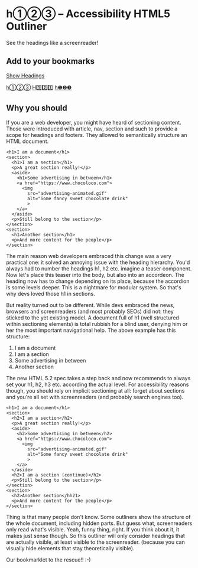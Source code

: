 # h①②③ – Accessibility HTML5 Outliner

See the headings like a screenreader!

## Add to your bookmarks

[Show Headings][1]

[h①②③][1]
[H1️⃣2️⃣3️⃣][1]
[h❶❷❸][1]

## Why you should

If you are a web developer, you might have heard of sectioning content. Those were introduced with article, nav, section and such to provide a scope for headings and footers. They allowed to semantically structure an HTML document.

    <h1>I am a document</h1>
    <section>
      <h1>I am a section</h1>
      <p>A great section really!</p>
      <aside>
        <h1>Some advertising in between</h1>
        <a href="https://www.chocoloco.com">
          <img 
            src="advertising-animated.gif" 
            alt="Some fancy sweet chocolate drink"
            >
        </a>
      </aside>
      <p>Still belong to the section</p>
    </section>
    <section>
      <h1>Another section</h1>
      <p>And more content for the people</p>
    </section>

The main reason web developers embraced this change was a very practical one: it solved an annoying issue with the heading hierarchy. You'd always had to number the headings h1, h2 etc. imagine a teaser component. Now let's place this teaser into the body, but also into an accordeon. The heading now has to change depending on its place, because the accordion is some levels deeper. This is a nightmare for modular system. So that's why devs loved those h1 in sections.

But reality turned out to be different. While devs embraced the news, browsers and screenreaders (and most probably SEOs) did not: they sticked to the yet existing model. A document full of h1 (well structured within sectioning elements) is total rubbish for a blind user, denying him or her the most important navigational help. The above example has this structure:

1. I am a document
2. I am a section
3. Some advertising in between
4. Another section

The new HTML 5.2 spec takes a step back and now recommends to always set your h1, h2, h3 etc. according the actual level. For accessibility reasons though, you should rely on implicit sectioning at all: forget about sections and you're all set with screenreaders (and probably search engines too).

    <h1>I am a document</h1>
    <section>
      <h2>I am a section</h2>
      <p>A great section really!</p>
      <aside>
        <h2>Some advertising in between</h2>
        <a href="https://www.chocoloco.com">
          <img 
            src="advertising-animated.gif" 
            alt="Some fancy sweet chocolate drink"
            >
        </a>
      </aside>
      <h2>I am a section (continue)</h2>
      <p>Still belong to the section</p>
    </section>
    <section>
      <h2>Another section</hh21>
      <p>And more content for the people</p>
    </section>

Thing is that many people don't know. Some outliners show the structure of the whole document, including hidden parts. But guess what, screenreaders only read what's visible. Yeah, funny thing, right. If you think about it, it makes just sense though. So this outliner will only consider headings that are actually visible, at least visible to the screenreader. (because you can visually hide elements that stay theoretically visible).

Our bookmarklet to the rescue!! :-)


[1]: javascript:(function(){var%20doc%2CcontainerId%3D%22a11y-bookmarklet%22%2CcontainerStyle%3D%22position%3A%20fixed%3B%20top%3A%200%3B%20right%3A%200%3B%20max-height%3A%20100%25%3B%20box-shadow%3A%200%200%2080px%20rgba(0%2C0%2C0%2C0.3)%3B%20width%3A%2020%25%3B%20min-width%3A%20320px%3B%20max-width%3A%20450px%3B%20z-index%3A%201000001%3B%22%2ChighlighterEl%3Ddocument.createElement(%22DIV%22)%2Ccontainer%3D(highlighterEl.id%3D%22h1-a11y-highlighterelement%22%2ChighlighterEl.style.cssText%3D%22pointer-events%3A%20none%3B%20position%3A%20fixed%3B%20border%3A%201px%20dashed%20%230081BE%3B%20box-shadow%3A%200%200%2054px%200%20rgba(0%2C84%2C150%2C0.3)%3B%20display%3A%20none%3B%20z-index%3A%201000000%3B%20transition%3A%20all%20200ms%3B%22%2Cdocument.getElementById(containerId))%2Ciframe%3D(container%26%26document.body.removeChild(container)%2C(container%3Ddocument.createElement(%22DIV%22)).id%3DcontainerId%2Ccontainer.style.cssText%3DcontainerStyle%2Cdocument.createElement(%22IFRAME%22))%2Coutline%3D(iframe.style.width%3D%22100%25%22%2Ciframe.style.height%3D%22100%25%22%2Ciframe.style.borderWidth%3D%220%22%2CgetOutline())%3Bfunction%20updateHeight()%7Bcontainer.style.height%3D%220px%22%2Ccontainer.style.height%3Ddoc.scrollingElement.scrollHeight%2B%22px%22%7Dfunction%20getOutline()%7Bfor(var%20e%3D0%2Ct%3DcustomQuerySelectorAll(document%2C'%3Ais(h1%2Ch2%2Ch3%2Ch4%2Ch5%2Ch6%2Ch7%2C%5Brole%3D%22heading%22%5D)%3Anot(%5Brole%3D%22presentation%22%5D)')%2Ci%3D%5B%5D%2Co%3D0%3Bo%3Ct.length%3Bo%2B%2B)%7Bvar%20n%2Cl%3Dt%5Bo%5D%2Cr%3DisVisible(t%5Bo%5D)%2Cd%3DparseInt(%22heading%22%3D%3Dl.getAttribute(%22role%22)%26%26l.getAttribute(%22aria-level%22)%7C%7Cl.nodeName.substr(1))%3Br%3F(n%3De%3Cd%26%26d!%3D%3De%2B1%2Ce%3Dd)%3An%3D!1%2Ci.push(%7Bvisible%3Ar%2Cvisuallyhidden%3Ar%26%26isVisuallyHidden(l)%2Cwrong%3An%2Clevel%3Ad%2Cel%3Al%7D)%7Dreturn%20i%7Dfunction%20countOutline(e%2Ct)%7Bfor(var%20i%3D0%2Co%3D0%3Bo%3Ce.length%3Bo%2B%2B)e%5Bo%5D%5Bt%5D%26%26i%2B%2B%3Breturn%20i%7Dfunction%20outlineToHTML(e)%7Bfor(var%20t%3D%22%22%2Ci%3D0%3Bi%3Ce.length%3Bi%2B%2B)var%20o%3De%5Bi%5D%2Cn%3Do.el%2Ct%3D(t%3D(t%3D(t%3D(t%3D(t%3D(t%3D(t%2B%3D'%3Cli%20class%3D%22')%2B(o.wrong%3F%22wrong-level%22%3A%22correct-level%22))%2B(o.visible%3F%22%22%3A%22%20hidden%22))%2B(o.visuallyhidden%3F%22%20visuallyhidden%22%3A%22%22))%2B('%22%20style%3D%22margin-left%3A%20'%2Bo.level%2B'em%3B%22%3E')%2B('%3Ca%20href%3D%22%23'%2Bi%2B'%22%20target%3D%22_top%22%3E'))%2B('%3Cspan%20class%3D%22level%22%20data-level%3D%22'%2Bo.level%2B'%22%3E%3C%2Fspan%3E%20'))%2B('%3Cspan%20class%3D%22text%22%3E'%2BhtmlEntities(textContent(n).replace(%2F%5Cs%2B%2Fg%2C%22%20%22))%2B%22%3C%2Fspan%3E%22))%2B%22%3C%2Fa%3E%22%2B%22%3C%2Fli%3E%22%3Breturn'%3Cul%20id%3D%22headings%22%3E'%2Bt%2B%22%3C%2Ful%3E%22%7Dfunction%20htmlEntities(e)%7Breturn%20String(e).replace(%2F%26%2Fg%2C%22%26amp%3B%22).replace(%2F%3C%2Fg%2C%22%26lt%3B%22).replace(%2F%3E%2Fg%2C%22%26gt%3B%22).replace(%2F%22%2Fg%2C%22%26quot%3B%22)%7Dfunction%20isVisible(e)%7Breturn%20null!%3D%3De.offsetParent%7Dfunction%20isVisuallyHidden(e)%7Bvar%20t%3De.getBoundingClientRect(e)%3Bif(%22absolute%22%3D%3D%3Dwindow.getComputedStyle(e).position)return%20t.width%3C%3D1%26%26t.height%3C%3D1%7C%7Ct.right%3C%3D0%7C%7Cvoid%200%7Dfunction%20highlightElement(i%2Ce)%7Be%7C%7C(i.scrollIntoViewIfNeeded%3Fi.scrollIntoViewIfNeeded()%3Ai.scrollIntoView%26%26i.scrollIntoView())%2CsetTimeout(function()%7Bfor(var%20e%3Di.getBoundingClientRect()%2Ct%3Di.parentElement%3B!e.height%26%26!e.width%26%26!e.left%26%26!e.top%26%26t%3B)e%3Dt.getBoundingClientRect()%2Ct%3Dt.parentElement%3Bt%26%26((e%3D%7Bleft%3Ae.left%2Ctop%3Ae.top%2Cbottom%3Ae.bottom%2Cright%3Ae.right%7D).left%3DMath.min(window.innerWidth%2Ce.left)%2Ce.right%3DMath.max(0%2Ce.right)%2Ce.top%3DMath.min(window.innerHeight%2Ce.top)%2Ce.bottom%3DMath.max(0%2Ce.bottom)%2Cdocument.getElementById(highlighterEl.id)%7C%7Cdocument.body.appendChild(highlighterEl)%2ChighlighterEl.style.left%3De.left-10%2B%22px%22%2ChighlighterEl.style.width%3De.right-e.left%2B20%2B%22px%22%2ChighlighterEl.style.top%3De.top-10%2B%22px%22%2ChighlighterEl.style.height%3De.bottom-e.top%2B20%2B%22px%22%2ChighlighterEl.style.display%3D%22block%22)%7D%2C100)%7Dfunction%20handleHoverHighlight(e)%7Bfunction%20t()%7B(e.checked%3FenableHoverHighlight%3AdisableHoverHighlight)()%7Dt()%2Ce.addEventListener(%22click%22%2Ct)%7Dfunction%20highlightLink(e)%7Bfor(var%20t%3Ddoc.querySelectorAll(%22%23headings%20a%22)%2Ci%3Dt.length-1%3B0%3C%3Di%3Bi--)t%5Bi%5D%3D%3D%3De%3Ft%5Bi%5D.classList.add(%22is-active%22)%3At%5Bi%5D.classList.remove(%22is-active%22)%7Dfunction%20handleElementHover(e)%7Bfor(var%20t%3De.target%2Ci%3Ddocument.body.querySelectorAll(%22*%22)%2Co%3D!1%2Cn%3Di.length-1%3B0%3C%3Dn%3Bn--)%7Bvar%20l%3Di%5Bn%5D%3Bif(o)%7Bfor(var%20r%3Doutline.length-1%3B0%3C%3Dr%3Br--)if(outline%5Br%5D.el%3D%3D%3Dl%26%26outline%5Br%5D.visible)return%20highlightElement(outline%5Br%5D.el%2C!0)%2Cvoid%20highlightLink(doc.querySelector('%23headings%20a%5Bhref%3D%22%23'%2Br%2B'%22%5D'))%7Delse%20l%3D%3D%3Dt%26%26(o%3D!0%2Cn%2B%2B)%7DhighlightLink(null)%7Dfunction%20enableHoverHighlight()%7Bdocument.body.addEventListener(%22mouseover%22%2ChandleElementHover)%7Dfunction%20disableHoverHighlight()%7Bdocument.body.removeEventListener(%22mouseover%22%2ChandleElementHover)%7Dfunction%20customQuerySelectorAll(e%2Ct)%7Bfor(var%20i%2Co%3D%5B%5D%2Cn%3Ddocument.createNodeIterator(e%2CNode.ELEMENT_NODE)%3Bi%3Dn.nextNode()%3B)i.matches(t)%3Fo.push(i)%3Ai.shadowRoot%26%26o.push(...customQuerySelectorAll(i.shadowRoot%2Ct))%3Breturn%20o%7Dfunction%20textContent(e)%7Bvar%20t%3D%5Be.textContent%5D%3Bfor(const%20i%20of%20e.querySelectorAll(%22slot%22))for(const%20o%20of%20i.assignedNodes())t.push(o.textContent)%3Breturn%20t.filter(Boolean).join(%22%20%22)%7Dcontainer.appendChild(iframe)%2Ciframe.onload%3Dfunction()%7Biframe.onload%3Dfunction()%7B%7D%2C(doc%3Diframe.contentWindow.document).open()%2Cdoc.write('%3Chtml%3E%20%3Chead%3E%20%3Cmeta%20name%3D%22viewport%22%20content%3D%22width%3Ddevice-width%2Cminimum-scale%3D1.0%2Cinitial-scale%3D1%2Cuser-scalable%3Dyes%22%3E%20%3Cstyle%3E%20*%20%7B%20margin%3A%200%3B%20padding%3A%200%3B%20border%3A%200%3B%20%7D%20body%20%7B%20font%3A%2014px%2F1.6%20sans%3B%20font-family%3A%20-apple-system%2C%20BlinkMacSystemFont%2C%20%22Segoe%20UI%22%2C%20Helvetica%2C%20Arial%2C%20sans-serif%2C%20%22Apple%20Color%20Emoji%22%2C%20%22Segoe%20UI%20Emoji%22%2C%20%22Segoe%20UI%20Symbol%22%3B%20color%3A%20%23284900%3B%20background%3A%20rgba(255%2C255%2C255%2C0.95)%3B%20white-space%3A%20nowrap%3B%20overflow-x%3A%20hidden%3B%20text-overflow%3A%20ellipsis%3B%20padding%3A%2015px%3B%20padding-bottom%3A%2030px%3B%20%7D%20ul%20%7B%20margin%3A%200%200%200%20-10px%3B%20padding%3A%200%3B%20%7D%20li%20%7B%20color%3A%20%23284900%3B%20list-style%3A%20none%3B%20margin-left%3A%2020px%3B%20display%3A%20-webkit-box%3B%20display%3A%20-ms-flexbox%3B%20display%3A%20flex%3B%20%7D%20a%20%7B%20color%3A%20inherit%3B%20text-decoration%3A%20none%3B%20display%3A%20inline-block%3B%20max-width%3A%2030em%3B%20overflow%3A%20hidden%3B%20text-overflow%3A%20ellipsis%3B%20padding%3A%202px%204px%202px%2025px%3B%20position%3A%20relative%3B%20line-height%3A%201.3%3B%20border-radius%3A%203px%3B%20%7D%20a%20%3E%20.level%20%7B%20display%3A%20inline-block%3B%20background-color%3A%20currentColor%3B%20font-size%3A%2085%25%3B%20font-weight%3A%20bold%3B%20width%3A%202.7ex%3B%20height%3A%202.7ex%3B%20text-align%3A%20center%3B%20-webkit-box-sizing%3A%20border-box%3B%20box-sizing%3A%20border-box%3B%20position%3A%20absolute%3B%20left%3A%202px%3B%20top%3A%202px%3B%20padding-top%3A%201px%3B%20%7D%20a%20%3E%20.level%3Abefore%20%7B%20content%3A%20attr(data-level)%3B%20color%3A%20white%3B%20%7D%20li.hidden%20%7B%20color%3A%20black%3B%20text-decoration%3A%20line-through%3B%20opacity%3A%200.5%3B%20%7D%20.result%3Anot(.show-hidden)%20li.hidden%20%7B%20display%3A%20none%3B%20%7D%20.result.mark-visuallyhidden%20li.visuallyhidden%20.level%3Abefore%20%7B%20color%3A%20inherit%3B%20%7D%20.result.mark-visuallyhidden%20li.visuallyhidden%20.level%20%7B%20border%3A%201px%20dashed%3B%20background%3A%20white%3B%20%7D%20li.wrong-level%20%7B%20color%3A%20%23AF3A37%3B%20%7D%20a.is-active%20%7B%20-webkit-box-shadow%3A%200%200%205px%201px%20%233CBEFF%3B%20box-shadow%3A%200%200%205px%201px%20%233CBEFF%3B%20%7D%20a%3Ahover%20%7B%20background-color%3A%20currentColor%3B%20%7D%20a%3Ahover%20%3E%20.text%20%7B%20color%3A%20white%3B%20%7D%20a%3Ahover%20%3E%20.level%20%7B%20background-color%3A%20transparent%3B%20%7D%20header%20%7B%20padding-top%3A%205px%3B%20padding-bottom%3A%2015px%3B%20padding-right%3A%205em%3B%20margin-bottom%3A%201em%3B%20border-bottom%3A%201px%20solid%20%23eee%3B%20%7D%20legend%20%7B%20margin-right%3A%201em%3B%20font-weight%3A%20bold%3B%20%7D%20%40media%20(min-width%3A%20340px)%20%7B%20legend%20%7B%20float%3A%20left%3B%20%7D%20%7D%20.options%20%7B%20display%3A%20-webkit-box%3B%20display%3A%20-ms-flexbox%3B%20display%3A%20flex%3B%20-ms-flex-wrap%3A%20wrap%3B%20flex-wrap%3A%20wrap%3B%20%7D%20.options%20.input%20%7B%20margin-right%3A%202em%3B%20%7D%20.count%20%7B%20background%3A%20%23ddd%3B%20border-radius%3A%204px%3B%20padding%3A%201px%203px%3B%20%7D%20.tooltip%20%7B%20position%3A%20relative%3B%20%7D%20.tooltip%3Abefore%20%7B%20content%3A%20%5C'%E2%84%B9%EF%B8%8F%5C'%3B%20%7D%20.tooltip%3Afocus%3Aafter%2C%20.tooltip%3Ahover%3Aafter%20%7B%20content%3A%20attr(title)%3B%20position%3A%20absolute%3B%20background%3A%20white%3B%20padding%3A%204px%2010px%3B%20top%3A%2070%25%3B%20left%3A%2070%25%3B%20width%3A%2010em%3B%20-webkit-box-shadow%3A%200%202px%2020px%20rgba(0%2C0%2C0%2C0.3)%3B%20box-shadow%3A%200%202px%2020px%20rgba(0%2C0%2C0%2C0.3)%3B%20white-space%3A%20normal%3B%20border-radius%3A%208px%3B%20border-top-left-radius%3A%200%3B%20z-index%3A%201%3B%20pointer-events%3A%20none%3B%20%7D%20.button-close%20%7B%20position%3A%20absolute%3B%20top%3A%2015px%3B%20right%3A%2015px%3B%20padding%3A%205px%2010px%3B%20border-radius%3A%205px%3B%20border%3A%200%3B%20font-size%3A%20inherit%3B%20color%3A%20white%3B%20background-color%3A%20%23284900%3B%20cursor%3A%20pointer%3B%20%7D%20.button-close%3Ahover%20%7B%20color%3A%20white%3B%20background-color%3A%20%23284900%3B%20%7D%20%3C%2Fstyle%3E%20%3C%2Fhead%3E%20%3Cbody%3E%20%3Cheader%3E%20%3Cbutton%20class%3D%22button-close%22%20data-action%3D%22close%22%3EClose%3C%2Fbutton%3E%20%3Cfieldset%3E%20%3Clegend%3EOptions%3C%2Flegend%3E%20%3Cdiv%20class%3D%22options%22%3E%20%3Cdiv%20class%3D%22input%22%3E%20%3Cinput%20type%3D%22checkbox%22%20name%3D%22options%22%20id%3D%22o-hidden%22%3E%20%3Clabel%20for%3D%22o-hidden%22%3EShow%20hidden%20%3Cspan%20class%3D%22count%22%20id%3D%22o-hidden-count%22%3E%3C%2Fspan%3E%20%3Cspan%20class%3D%22tooltip%22%20title%3D%22also%20hidden%20for%20screenreaders%22%20tabindex%3D%220%22%3E%3C%2Fspan%3E%3C%2Flabel%3E%20%3C%2Fdiv%3E%20%3Cdiv%20class%3D%22input%22%3E%20%3Cinput%20type%3D%22checkbox%22%20name%3D%22options%22%20id%3D%22o-visuallyhidden%22%3E%20%3Clabel%20for%3D%22o-visuallyhidden%22%3EMark%20visually%20hidden%20%3Cspan%20class%3D%22count%22%20id%3D%22o-visuallyhidden-count%22%3E%3C%2Fspan%3E%20%3Cspan%20class%3D%22tooltip%22%20title%3D%22only%20visible%20for%20screenreaders%22%20tabindex%3D%220%22%3E%3C%2Fspan%3E%3C%2Flabel%3E%20%3C%2Fdiv%3E%20%3Cdiv%20class%3D%22input%22%3E%20%3Cinput%20type%3D%22checkbox%22%20name%3D%22options%22%20id%3D%22o-highlight%22%3E%20%3Clabel%20for%3D%22o-highlight%22%3EHover-Highlight%20%3Cspan%20class%3D%22tooltip%22%20title%3D%22Highlight%20the%20corresponding%20heading%20when%20hovering%20over%20elements%20of%20the%20page%22%20tabindex%3D%220%22%3E%3C%2Fspan%3E%3C%2Flabel%3E%20%3C%2Fdiv%3E%20%3C%2Fdiv%3E%20%3C%2Ffieldset%3E%20%3C%2Fheader%3E%20%3Cmain%20id%3D%22result%22%20class%3D%22result%22%3E%20%3C%2Fmain%3E%20%3C%2Fbody%3E%20%3C%2Fhtml%3E%20')%2Cdoc.close()%3Bvar%20e%3Ddoc.querySelector('%5Bdata-action%3D%22close%22%5D')%2Ce%3D(e%26%26e.addEventListener(%22click%22%2Cfunction(e)%7BdisableHoverHighlight()%2Cwindow.removeEventListener(%22resize%22%2CupdateHeight)%2Cdocument.body.removeChild(container)%2Cdocument.getElementById(highlighterEl.id)%26%26document.body.removeChild(highlighterEl)%7D)%2Cdoc.querySelector(%22%23result%22))%3Bfunction%20t(e%2Ct)%7Bvar%20i%3Ddoc.getElementById(e)%2Co%3Ddoc.querySelector(%22.result%22)%3Bi%26%26(i.addEventListener(%22change%22%2Ce%3Dfunction(e)%7Bi.checked%3Fo.classList.add(t)%3Ao.classList.remove(t)%2Ce%26%26updateHeight()%7D%2C!1)%2Ci.addEventListener(%22click%22%2Ce%2C!1)%2Ce())%7De%26%26(e.innerHTML%3DoutlineToHTML(outline))%2C(e%3Ddoc.querySelector(%22%23o-hidden-count%22))%26%26(e.innerText%3Doutline.length-countOutline(outline%2C%22visible%22))%2C(e%3Ddoc.querySelector(%22%23o-visuallyhidden-count%22))%26%26(e.innerText%3DcountOutline(outline%2C%22visuallyhidden%22))%2Ct(%22o-hidden%22%2C%22show-hidden%22)%2Ct(%22o-visuallyhidden%22%2C%22mark-visuallyhidden%22)%2ChandleHoverHighlight(doc.getElementById(%22o-highlight%22))%2CupdateHeight()%2Cdoc.addEventListener(%22mouseover%22%2Cfunction(e)%7Bvar%20t%3B%22A%22%3D%3D%3De.target.nodeName.toUpperCase()%3Ft%3De.target%3Ae.target.parentElement%26%26%22A%22%3D%3D%3De.target.parentElement.nodeName.toUpperCase()%26%26(t%3De.target.parentElement)%2Ct%26%26(e%3DparseInt(t.getAttribute(%22href%22).substr(1)%2C10)%2ChighlightElement(outline%5Be%5D.el))%7D%2C!1)%2Cwindow.addEventListener(%22resize%22%2CupdateHeight)%7D%2Cdocument.body.appendChild(container)%3B}())
